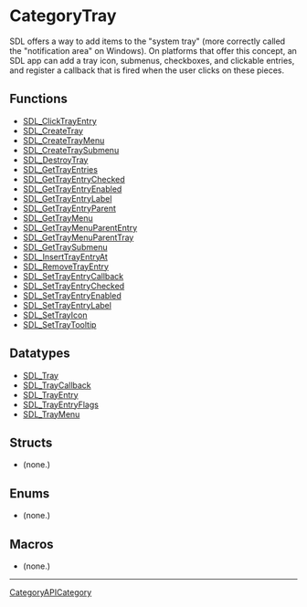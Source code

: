 # CategoryTray

SDL offers a way to add items to the "system tray" (more correctly called
the "notification area" on Windows). On platforms that offer this concept,
an SDL app can add a tray icon, submenus, checkboxes, and clickable
entries, and register a callback that is fired when the user clicks on
these pieces.

<!-- END CATEGORY DOCUMENTATION -->

## Functions

<!-- DO NOT HAND-EDIT CATEGORY LISTS, THEY ARE AUTOGENERATED AND WILL BE OVERWRITTEN, BASED ON TAGS IN INDIVIDUAL PAGE FOOTERS. EDIT THOSE INSTEAD. -->
<!-- BEGIN CATEGORY LIST: CategoryTray, CategoryAPIFunction -->
- [SDL_ClickTrayEntry](SDL_ClickTrayEntry)
- [SDL_CreateTray](SDL_CreateTray)
- [SDL_CreateTrayMenu](SDL_CreateTrayMenu)
- [SDL_CreateTraySubmenu](SDL_CreateTraySubmenu)
- [SDL_DestroyTray](SDL_DestroyTray)
- [SDL_GetTrayEntries](SDL_GetTrayEntries)
- [SDL_GetTrayEntryChecked](SDL_GetTrayEntryChecked)
- [SDL_GetTrayEntryEnabled](SDL_GetTrayEntryEnabled)
- [SDL_GetTrayEntryLabel](SDL_GetTrayEntryLabel)
- [SDL_GetTrayEntryParent](SDL_GetTrayEntryParent)
- [SDL_GetTrayMenu](SDL_GetTrayMenu)
- [SDL_GetTrayMenuParentEntry](SDL_GetTrayMenuParentEntry)
- [SDL_GetTrayMenuParentTray](SDL_GetTrayMenuParentTray)
- [SDL_GetTraySubmenu](SDL_GetTraySubmenu)
- [SDL_InsertTrayEntryAt](SDL_InsertTrayEntryAt)
- [SDL_RemoveTrayEntry](SDL_RemoveTrayEntry)
- [SDL_SetTrayEntryCallback](SDL_SetTrayEntryCallback)
- [SDL_SetTrayEntryChecked](SDL_SetTrayEntryChecked)
- [SDL_SetTrayEntryEnabled](SDL_SetTrayEntryEnabled)
- [SDL_SetTrayEntryLabel](SDL_SetTrayEntryLabel)
- [SDL_SetTrayIcon](SDL_SetTrayIcon)
- [SDL_SetTrayTooltip](SDL_SetTrayTooltip)
<!-- END CATEGORY LIST -->

## Datatypes

<!-- DO NOT HAND-EDIT CATEGORY LISTS, THEY ARE AUTOGENERATED AND WILL BE OVERWRITTEN, BASED ON TAGS IN INDIVIDUAL PAGE FOOTERS. EDIT THOSE INSTEAD. -->
<!-- BEGIN CATEGORY LIST: CategoryTray, CategoryAPIDatatype -->
- [SDL_Tray](SDL_Tray)
- [SDL_TrayCallback](SDL_TrayCallback)
- [SDL_TrayEntry](SDL_TrayEntry)
- [SDL_TrayEntryFlags](SDL_TrayEntryFlags)
- [SDL_TrayMenu](SDL_TrayMenu)
<!-- END CATEGORY LIST -->

## Structs

<!-- DO NOT HAND-EDIT CATEGORY LISTS, THEY ARE AUTOGENERATED AND WILL BE OVERWRITTEN, BASED ON TAGS IN INDIVIDUAL PAGE FOOTERS. EDIT THOSE INSTEAD. -->
<!-- BEGIN CATEGORY LIST: CategoryTray, CategoryAPIStruct -->
- (none.)
<!-- END CATEGORY LIST -->

## Enums

<!-- DO NOT HAND-EDIT CATEGORY LISTS, THEY ARE AUTOGENERATED AND WILL BE OVERWRITTEN, BASED ON TAGS IN INDIVIDUAL PAGE FOOTERS. EDIT THOSE INSTEAD. -->
<!-- BEGIN CATEGORY LIST: CategoryTray, CategoryAPIEnum -->
- (none.)
<!-- END CATEGORY LIST -->

## Macros

<!-- DO NOT HAND-EDIT CATEGORY LISTS, THEY ARE AUTOGENERATED AND WILL BE OVERWRITTEN, BASED ON TAGS IN INDIVIDUAL PAGE FOOTERS. EDIT THOSE INSTEAD. -->
<!-- BEGIN CATEGORY LIST: CategoryTray, CategoryAPIMacro -->
- (none.)
<!-- END CATEGORY LIST -->

----
[CategoryAPICategory](CategoryAPICategory)

